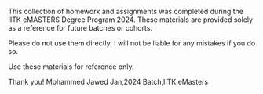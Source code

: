This collection of homework and assignments was completed during the IITK eMASTERS Degree Program 2024. These materials are provided solely as a reference for future batches or cohorts.

Please do not use them directly. I will not be liable for any mistakes if you do so.

Use these materials for reference only.

Thank you!
Mohammed Jawed
Jan,2024 Batch,IITK eMasters
